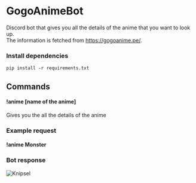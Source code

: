 # GogoAnimeBot

Discord bot that gives you all the details of the anime that you want to look up. <br/> 
The information is fetched from https://gogoanime.pe/.

### Install dependencies
```
pip install -r requirements.txt
```

## Commands

#### !anime [name of the anime]
Gives you the all the details of the anime

### Example request
#### !anime Monster

### Bot response
![Knipsel](https://user-images.githubusercontent.com/39442337/136712561-16124589-6330-4c27-85f9-06c1ae836e69.PNG)

